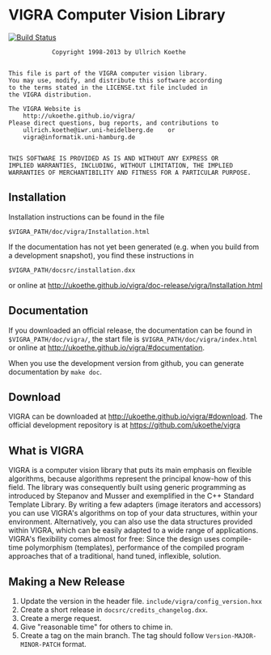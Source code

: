 VIGRA Computer Vision Library
=============================

[![Build Status](https://dev.azure.com/ullrichkoethe/vigra/_apis/build/status/ukoethe.vigra)](https://dev.azure.com/ullrichkoethe/vigra/_build/latest?definitionId=1)

                Copyright 1998-2013 by Ullrich Koethe


    This file is part of the VIGRA computer vision library.
    You may use, modify, and distribute this software according
    to the terms stated in the LICENSE.txt file included in
    the VIGRA distribution.

    The VIGRA Website is
        http://ukoethe.github.io/vigra/
    Please direct questions, bug reports, and contributions to
        ullrich.koethe@iwr.uni-heidelberg.de    or
        vigra@informatik.uni-hamburg.de


    THIS SOFTWARE IS PROVIDED AS IS AND WITHOUT ANY EXPRESS OR
    IMPLIED WARRANTIES, INCLUDING, WITHOUT LIMITATION, THE IMPLIED
    WARRANTIES OF MERCHANTIBILITY AND FITNESS FOR A PARTICULAR PURPOSE.


Installation
------------

Installation instructions can be found in the file
```
$VIGRA_PATH/doc/vigra/Installation.html
```
If the documentation has not yet been generated (e.g. when you build from a development
snapshot), you find these instructions in
```
$VIGRA_PATH/docsrc/installation.dxx
```
or online at
  http://ukoethe.github.io/vigra/doc-release/vigra/Installation.html

Documentation
-------------

If you downloaded an official release, the documentation can be found in `$VIGRA_PATH/doc/vigra/`, the start file
is `$VIGRA_PATH/doc/vigra/index.html` or online at http://ukoethe.github.io/vigra/#documentation.

When you use the development version from github, you can generate documentation by `make doc`.

Download
--------

VIGRA can be downloaded at http://ukoethe.github.io/vigra/#download. The official development
repository is at https://github.com/ukoethe/vigra

What is VIGRA
-------------

VIGRA is a computer vision library that puts its main emphasis on flexible
algorithms, because algorithms represent the principal know-how of this field.
The library was consequently built using generic programming as introduced by
Stepanov and Musser and exemplified in the C++ Standard Template Library. By
writing a few adapters (image iterators and accessors) you can use VIGRA's
algorithms on top of your data structures, within your environment.
Alternatively, you can also use the data structures provided within VIGRA,
which can be easily adapted to a wide range of applications. VIGRA's
flexibility comes almost for free: Since the design uses compile-time
polymorphism (templates), performance of the compiled program approaches that
of a traditional, hand tuned, inflexible, solution.


Making a New Release
--------------------

1. Update the version in the header file. `include/vigra/config_version.hxx`
2. Create a short release in `docsrc/credits_changelog.dxx`.
3. Create a merge request.
4. Give "reasonable time" for others to chime in.
5. Create a tag on the main branch. The tag should follow `Version-MAJOR-MINOR-PATCH` format.

